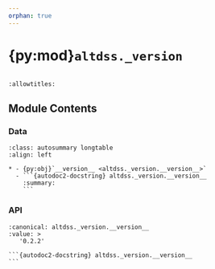 ```yaml
---
orphan: true
---
```


# {py:mod}`altdss._version`

```{py:module} altdss._version
```

```{autodoc2-docstring} altdss._version
:allowtitles:
```

## Module Contents

### Data

````{list-table}
:class: autosummary longtable
:align: left

* - {py:obj}`__version__ <altdss._version.__version__>`
  - ```{autodoc2-docstring} altdss._version.__version__
    :summary:
    ```
````

### API

````{py:data} __version__
:canonical: altdss._version.__version__
:value: >
   '0.2.2'

```{autodoc2-docstring} altdss._version.__version__
```

````
